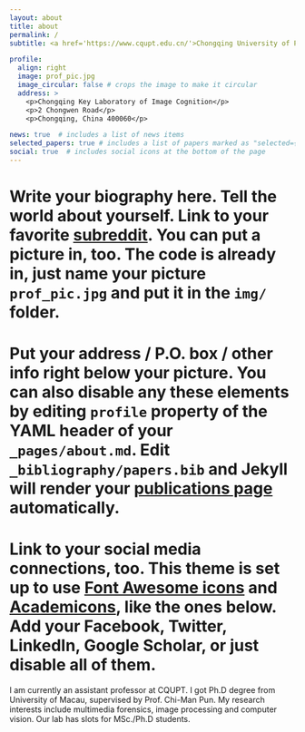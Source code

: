 ```yaml
---
layout: about
title: about
permalink: /
subtitle: <a href='https://www.cqupt.edu.cn/'>Chongqing University of Posts and Telecommunications</a>. 

profile:
  align: right
  image: prof_pic.jpg
  image_circular: false # crops the image to make it circular
  address: >
    <p>Chongqing Key Laboratory of Image Cognition</p>
    <p>2 Chongwen Road</p>
    <p>Chongqing, China 400060</p>

news: true  # includes a list of news items
selected_papers: true # includes a list of papers marked as "selected={true}"
social: true  # includes social icons at the bottom of the page
---
```


# Write your biography here. Tell the world about yourself. Link to your favorite [subreddit](http://reddit.com). You can put a picture in, too. The code is already in, just name your picture `prof_pic.jpg` and put it in the `img/` folder.

# Put your address / P.O. box / other info right below your picture. You can also disable any these elements by editing `profile` property of the YAML header of your `_pages/about.md`. Edit `_bibliography/papers.bib` and Jekyll will render your [publications page](/al-folio/publications/) automatically.

# Link to your social media connections, too. This theme is set up to use [Font Awesome icons](http://fortawesome.github.io/Font-Awesome/) and [Academicons](https://jpswalsh.github.io/academicons/), like the ones below. Add your Facebook, Twitter, LinkedIn, Google Scholar, or just disable all of them.

I am currently an assistant professor at CQUPT. I got Ph.D degree from University of Macau, supervised by Prof. Chi-Man Pun. 
My research interests include multimedia forensics, image processing and computer vision. Our lab has slots for MSc./Ph.D students.
